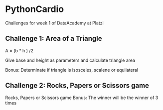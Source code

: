 # PythonCardio
Challenges for week 1 of DataAcademy at Platzi


## Challenge 1: Area of a Triangle
A = (b * h ) /2

Give base and height as parameters and calculate triangle area

Bonus: Determinate if triangle is isosceles, scalene or equilateral

## Challenge 2: Rocks, Papers or Scissors game

Rocks, Papers or Scissors game
Bonus: The winner will be the winner of 3 times
